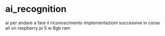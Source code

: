 # ai_recognition
ai per andare a fare il riconoscimento
implementazioni successive in corso
all on raspberry pi 5 w 8gb ram
